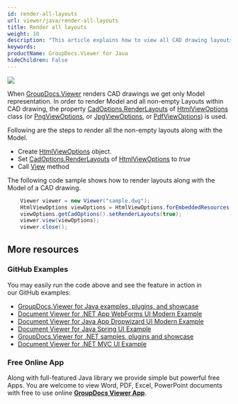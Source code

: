 ```yaml
---
id: render-all-layouts
url: viewer/java/render-all-layouts
title: Render all layouts
weight: 10
description: "This article explains how to view all CAD drawing layouts with GroupDocs.Viewer within your Java applications."
keywords: 
productName: GroupDocs.Viewer for Java
hideChildren: False
---
```

![](viewer/java/images/render-all-layouts.jpg)

When [GroupDocs.Viewer](https://products.groupdocs.com/viewer) renders CAD drawings we get only Model representation. In order to render Model and all non-empty Layouts within CAD drawing, the property [CadOptions.RenderLayouts](https://apireference.groupdocs.com/java/viewer/groupdocs.viewer.options/cadoptions/properties/renderlayouts) of [HtmlViewOptions](https://apireference.groupdocs.com/java/viewer/groupdocs.viewer.options/htmlviewoptions) class (or [PngViewOptions](https://apireference.groupdocs.com/java/viewer/groupdocs.viewer.options/pngviewoptions), or [JpgViewOptions](https://apireference.groupdocs.com/java/viewer/groupdocs.viewer.options/jpgviewoptions), or [PdfViewOptions](https://apireference.groupdocs.com/java/viewer/groupdocs.viewer.options/pdfviewoptions)) is used.

Following are the steps to render all the non-empty layouts along with the Model.

*   Create [HtmlViewOptions](https://apireference.groupdocs.com/java/viewer/groupdocs.viewer.options/htmlviewoptions) object.
*   Set [CadOptions.RenderLayouts](https://apireference.groupdocs.com/java/viewer/groupdocs.viewer.options/cadoptions/properties/renderlayouts) of [HtmlViewOptions](https://apireference.groupdocs.com/java/viewer/groupdocs.viewer.options/htmlviewoptions) to *true*
*   Call [View](https://apireference.groupdocs.com/java/viewer/groupdocs.viewer/viewer/methods/view) method

The following code sample shows how to render layouts along with the Model of a CAD drawing.

```java
    Viewer viewer = new Viewer("sample.dwg");
    HtmlViewOptions viewOptions = HtmlViewOptions.forEmbeddedResources();
    viewOptions.getCadOptions().setRenderLayouts(true);
    viewer.view(viewOptions);
    viewer.close();
```

## More resources
### GitHub Examples
You may easily run the code above and see the feature in action in our GitHub examples:
*   [GroupDocs.Viewer for Java examples, plugins, and showcase](https://github.com/groupdocs-viewer/GroupDocs.Viewer-for-Java)
*   [Document Viewer for .NET App WebForms UI Modern Example](https://github.com/groupdocs-viewer/GroupDocs.Viewer-for-Java-WebForms)    
*   [Document Viewer for Java App Dropwizard UI Modern Example](https://github.com/groupdocs-viewer/GroupDocs.Viewer-for-Java-Dropwizard)    
*   [Document Viewer for Java Spring UI Example](https://github.com/groupdocs-viewer/GroupDocs.Viewer-for-Java-Spring)
*   [GroupDocs.Viewer for .NET samples, plugins and showcase](https://github.com/groupdocs-viewer/GroupDocs.Viewer-for-.NET)
*   [Document Viewer for .NET MVC UI Example](https://github.com/groupdocs-viewer/GroupDocs.Viewer-for-Java-MVC)     

### Free Online App
Along with full-featured Java library we provide simple but powerful free Apps.
You are welcome to view Word, PDF, Excel, PowerPoint documents with free to use online **[GroupDocs Viewer App](https://products.groupdocs.app/viewer)**.